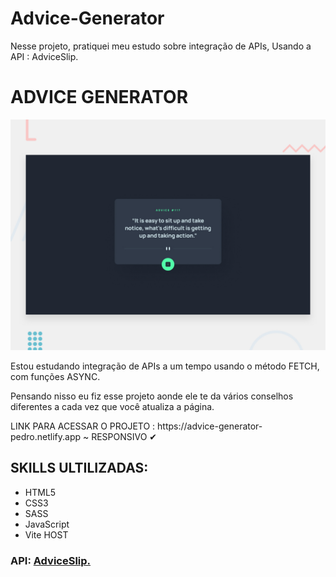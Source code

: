 # Advice-Generator
Nesse projeto, pratiquei meu estudo sobre integração de APIs, Usando a API : AdviceSlip. 

<h1>ADVICE GENERATOR</h1>

![Design preview for the Advice generator app coding challenge](./images/desktop-preview.jpg)


<p>Estou estudando integração de APIs a um tempo usando o método FETCH, com funções ASYNC.</p>
<p>Pensando nisso eu fiz esse projeto aonde ele te da vários conselhos diferentes a cada vez que você atualiza a página.</p>
<p> LINK PARA ACESSAR O PROJETO : https://advice-generator-pedro.netlify.app ~ RESPONSIVO ✔


<h2>SKILLS ULTILIZADAS:</h2>
<ul>
<li> HTML5
<li> CSS3
<li> SASS
<li> JavaScript
<li> Vite HOST
</ul>

<h3>API: <a href="https://api.adviceslip.com/">AdviceSlip.</a></h3>
